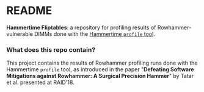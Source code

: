 # README #

**Hammertime Fliptables**: a repository for profiling results of Rowhammer-vulnerable DIMMs done with the [Hammertime `profile` tool](https://github.com/vusec/hammertime).

### What does this repo contain? ###

This project contains the results of Rowhammer profiling runs done with the Hammertime `profile` tool, as introduced in the paper "**Defeating Software Mitigations against Rowhammer: A Surgical Precision Hammer**" by Tatar et al. presented at RAID'18.
